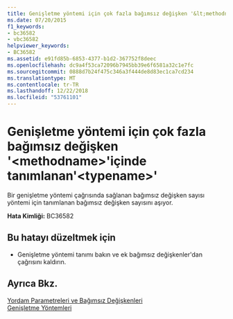 ```yaml
---
title: Genişletme yöntemi için çok fazla bağımsız değişken '&lt;methodname&gt;'içinde tanımlanan'&lt;typename&gt;'
ms.date: 07/20/2015
f1_keywords:
- bc36582
- vbc36582
helpviewer_keywords:
- BC36582
ms.assetid: e91fd85b-6853-4377-b1d2-367752f8deec
ms.openlocfilehash: dc9a4f53ca72096b7945bb39e6f6581a32c1e7fc
ms.sourcegitcommit: 0888d7b24f475c346a3f444de8d83ec1ca7cd234
ms.translationtype: MT
ms.contentlocale: tr-TR
ms.lasthandoff: 12/22/2018
ms.locfileid: "53761101"
---
```

# <a name="too-many-arguments-to-extension-method-ltmethodnamegt-defined-in-lttypenamegt"></a>Genişletme yöntemi için çok fazla bağımsız değişken '&lt;methodname&gt;'içinde tanımlanan'&lt;typename&gt;'
Bir genişletme yöntemi çağrısında sağlanan bağımsız değişken sayısı yöntemi için tanımlanan bağımsız değişken sayısını aşıyor.  
  
 **Hata Kimliği:** BC36582  
  
## <a name="to-correct-this-error"></a>Bu hatayı düzeltmek için  
  
-   Genişletme yöntemi tanımı bakın ve ek bağımsız değişkenler'dan çağrısını kaldırın.  
  
## <a name="see-also"></a>Ayrıca Bkz.  
 [Yordam Parametreleri ve Bağımsız Değişkenleri](../../visual-basic/programming-guide/language-features/procedures/procedure-parameters-and-arguments.md)  
 [Genişletme Yöntemleri](../../visual-basic/programming-guide/language-features/procedures/extension-methods.md)

